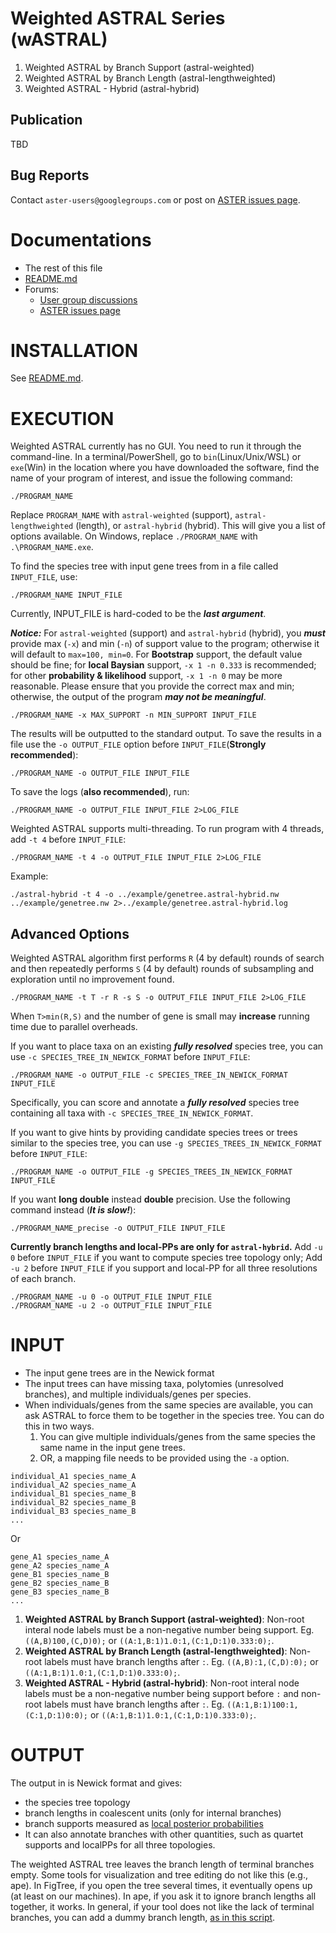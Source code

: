 # Weighted ASTRAL Series (wASTRAL)
1. Weighted ASTRAL by Branch Support (astral-weighted)
2. Weighted ASTRAL by Branch Length (astral-lengthweighted)
3. Weighted ASTRAL - Hybrid (astral-hybrid)

## Publication

TBD

## Bug Reports

Contact ``aster-users@googlegroups.com`` or post on [ASTER issues page](https://github.com/chaoszhang/ASTER/issues).

# Documentations
- The rest of this file
- [README.md](../README.md)
- Forums:
  - [User group discussions](https://groups.google.com/forum/#!forum/aster-users)
  - [ASTER issues page](https://github.com/chaoszhang/ASTER/issues)

# INSTALLATION
See [README.md](../README.md).

# EXECUTION
Weighted ASTRAL currently has no GUI. You need to run it through the command-line. In a terminal/PowerShell, go to `bin`(Linux/Unix/WSL) or `exe`(Win) in the location where you have downloaded the software, find the name of your program of interest, and issue the following command:

```
./PROGRAM_NAME
```

Replace `PROGRAM_NAME` with `astral-weighted` (support), `astral-lengthweighted` (length), or `astral-hybrid` (hybrid). This will give you a list of options available. On Windows, replace `./PROGRAM_NAME` with `.\PROGRAM_NAME.exe`.

To find the species tree with input gene trees from in a file called `INPUT_FILE`, use:

```
./PROGRAM_NAME INPUT_FILE
```

Currently, INPUT_FILE is hard-coded to be the ***last argument***. 

***Notice:*** For `astral-weighted` (support) and `astral-hybrid` (hybrid), you ***must*** provide max (`-x`) and min (`-n`) of support value to the program; otherwise it will default to `max=100, min=0`. For **Bootstrap** support, the default value should be fine; for **local Baysian** support, `-x 1 -n 0.333` is recommended; for other **probability & likelihood** support, `-x 1 -n 0` may be more reasonable. Please ensure that you provide the correct max and min; otherwise, the output of the program ***may not be meaningful***.

```
./PROGRAM_NAME -x MAX_SUPPORT -n MIN_SUPPORT INPUT_FILE
```

The results will be outputted to the standard output. To save the results in a file use the `-o OUTPUT_FILE` option before `INPUT_FILE`(**Strongly recommended**):

```
./PROGRAM_NAME -o OUTPUT_FILE INPUT_FILE
```

To save the logs (**also recommended**), run:

```
./PROGRAM_NAME -o OUTPUT_FILE INPUT_FILE 2>LOG_FILE
```

Weighted ASTRAL supports multi-threading. To run program with 4 threads, add `-t 4` before `INPUT_FILE`:

```
./PROGRAM_NAME -t 4 -o OUTPUT_FILE INPUT_FILE 2>LOG_FILE
```

Example: 
```
./astral-hybrid -t 4 -o ../example/genetree.astral-hybrid.nw ../example/genetree.nw 2>../example/genetree.astral-hybrid.log
```

## Advanced Options

Weighted ASTRAL algorithm first performs `R` (4 by default) rounds of search and then repeatedly performs `S` (4 by default) rounds of subsampling and exploration until no improvement found.

```
./PROGRAM_NAME -t T -r R -s S -o OUTPUT_FILE INPUT_FILE 2>LOG_FILE
```

When `T>min(R,S)` and the number of gene is small may **increase** running time due to parallel overheads. 

If you want to place taxa on an existing ***fully resolved*** species tree, you can use `-c SPECIES_TREE_IN_NEWICK_FORMAT` before `INPUT_FILE`:

```
./PROGRAM_NAME -o OUTPUT_FILE -c SPECIES_TREE_IN_NEWICK_FORMAT INPUT_FILE
```

Specifically, you can score and annotate a ***fully resolved*** species tree containing all taxa with `-c SPECIES_TREE_IN_NEWICK_FORMAT`.

If you want to give hints by providing candidate species trees or trees similar to the species tree, you can use `-g SPECIES_TREES_IN_NEWICK_FORMAT` before `INPUT_FILE`:

```
./PROGRAM_NAME -o OUTPUT_FILE -g SPECIES_TREES_IN_NEWICK_FORMAT INPUT_FILE
```

If you want **long double** instead **double** precision. Use the following command instead (***It is slow!***):

```
./PROGRAM_NAME_precise -o OUTPUT_FILE INPUT_FILE
```

**Currently branch lengths and local-PPs are only for `astral-hybrid`.** Add `-u 0` before `INPUT_FILE` if you want to compute species tree topology only; Add `-u 2` before `INPUT_FILE` if you support and local-PP for all three resolutions of each branch.

```
./PROGRAM_NAME -u 0 -o OUTPUT_FILE INPUT_FILE
./PROGRAM_NAME -u 2 -o OUTPUT_FILE INPUT_FILE
```

# INPUT
* The input gene trees are in the Newick format
* The input trees can have missing taxa, polytomies (unresolved branches), and multiple individuals/genes per species.
* When individuals/genes from the same species are available, you can ask ASTRAL to force them to be together in the species tree. You can do this in two ways.
  1. You can give multiple individuals/genes from the same species the same name in the input gene trees.
  2. OR, a mapping file needs to be provided using the `-a` option.
```
individual_A1 species_name_A
individual_A2 species_name_A
individual_B1 species_name_B
individual_B2 species_name_B
individual_B3 species_name_B
...
```
  Or
```
gene_A1 species_name_A
gene_A2 species_name_A
gene_B1 species_name_B
gene_B2 species_name_B
gene_B3 species_name_B
...
```

1. **Weighted ASTRAL by Branch Support (astral-weighted)**: Non-root interal node labels must be a non-negative number being support. Eg. `((A,B)100,(C,D)0);` or `((A:1,B:1)1.0:1,(C:1,D:1)0.333:0);`.
2. **Weighted ASTRAL by Branch Length (astral-lengthweighted)**: Non-root labels must have branch lengths after `:`. Eg. `((A,B):1,(C,D):0);` or `((A:1,B:1)1.0:1,(C:1,D:1)0.333:0);`.
3. **Weighted ASTRAL - Hybrid (astral-hybrid)**: Non-root interal node labels must be a non-negative number being support before `:` and non-root labels must have branch lengths after `:`. Eg. `((A:1,B:1)100:1,(C:1,D:1)0:0);` or `((A:1,B:1)1.0:1,(C:1,D:1)0.333:0);`.

# OUTPUT
The output in is Newick format and gives:

* the species tree topology
* branch lengths in coalescent units (only for internal branches)
* branch supports measured as [local posterior probabilities](http://mbe.oxfordjournals.org/content/early/2016/05/12/molbev.msw079.short?rss=1)
* It can also annotate branches with other quantities, such as quartet supports and localPPs for all three topologies.

The weighted ASTRAL tree leaves the branch length of terminal branches empty. Some tools for visualization and tree editing do not like this (e.g., ape). In FigTree, if you open the tree several times, it eventually opens up (at least on our machines). In ape, if you ask it to ignore branch lengths all together, it works. In general, if your tool does not like the lack of terminal branches, you can add a dummy branch length, [as in this script](https://github.com/smirarab/global/blob/master/src/mirphyl/utils/add-bl.py).
